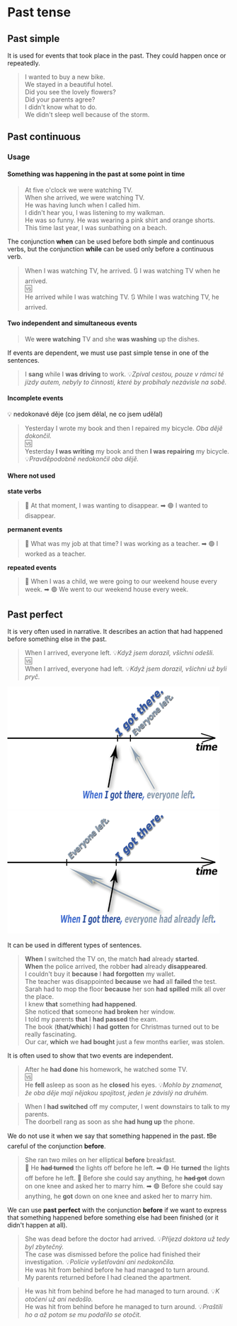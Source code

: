 # Past tense

## Past simple

It is used for events that took place in the past. They could happen once or repeatedly.

> I wanted to buy a new bike. <br/>
> We stayed in a beautiful hotel. <br/>
> Did you see the lovely flowers? <br/>
> Did your parents agree? <br/>
> I didn't know what to do. <br/>
> We didn't sleep well because of the storm. <br/>

## Past continuous

### Usage

#### Something was happening in the past at some point in time

> At five o'clock we were watching TV. <br/>
> When she arrived, we were watching TV. <br/>
> He was having lunch when I called him. <br/>
> I didn't hear you, I was listening to my walkman. <br/>
> He was so funny. He was wearing a pink shirt and orange shorts. <br/>
> This time last year, I was sunbathing on a beach. <br/>

The conjunction **when** can be used before both simple and continuous verbs, but the conjunction **while** can be used
only before a continuous verb.

> When I was watching TV, he arrived. 🔃 I was watching TV when he arrived. <br/>
> 🆚 <br/>
> He arrived while I was watching TV. 🔃 While I was watching TV, he arrived. <br/>

#### Two independent and simultaneous events

> We **were watching** TV and she **was washing** up the dishes. <br/>

If events are dependent, we must use past simple tense in one of the sentences.

> I **sang** while I **was driving** to work. 💡*Zpíval cestou, pouze v rámci té jízdy autem, nebyly to činnosti, které
by probíhaly nezávisle na sobě.* <br/>

#### Incomplete events

💡 nedokonavé děje (co jsem dělal, ne co jsem udělal)

> Yesterday I wrote my book and then I repaired my bicycle. *Oba dějě dokončil.* <br/>
> 🆚 <br/>
> Yesterday **I was writing** my book and then **I was repairing** my bicycle. 💡*Pravděpodobně nedokončil oba
dějě.* <br/>

#### Where not used

**state verbs**

> 🔴 At that moment, I was wanting to disappear. ➡ 🟢 I wanted to disappear. <br/>

**permanent events**

> 🔴 What was my job at that time? I was working as a teacher. ➡ 🟢 I worked as a teacher. <br/>

**repeated events**

> 🔴 When I was a child, we were going to our weekend house every week. ➡ 🟢 We went to our weekend house every
> week. <br/>

## Past perfect

It is very often used in narrative. It describes an action that had happened before something else in the past.

> When I arrived, everyone left. 💡*Když jsem dorazil, všichni odešli.* <br/>
> 🆚 <br/>
> When I arrived, everyone had left. 💡*Když jsem dorazil, všichni už byli pryč.* <br/>

![Past perfect past simple](images/past-perfect-past-simple.gif) ![Past perfect](images/past-perfect.gif)

It can be used in different types of sentences.

> **When** I switched the TV on, the match **had** already **started**. <br/>
> **When** the police arrived, the robber **had** already **disappeared**. <br/>
> I couldn't buy it **because** I **had** **forgotten** my wallet. <br/>
> The teacher was disappointed **because** we **had** all **failed** the test. <br/>
> Sarah had to mop the floor **because** her son **had** **spilled** milk all over the place. <br/>
> I knew **that** something **had happened**. <br/>
> She noticed **that** someone **had broken** her window. <br/>
> I told my parents **that** I **had passed** the exam. <br/>
> The book (**that/which**) I **had gotten** for Christmas turned out to be really fascinating. <br/>
> Our car, **which** we **had bought** just a few months earlier, was stolen. <br/>

It is often used to show that two events are independent.

> After he **had done** his homework, he watched some TV. <br/>
> 🆚 <br/>
> He **fell** asleep as soon as he **closed** his eyes. 💡*Mohlo by znamenat, že oba děje mají nějakou spojitost, jeden
je závislý na druhém.* <br/>

> When I **had switched** off my computer, I went downstairs to talk to my parents. <br/>
> The doorbell rang as soon as she **had hung up** the phone. <br/>

We do not use it when we say that something happened in the past. ❗Be careful of the conjunction **before**.

> She ran two miles on her elliptical **before** breakfast. <br/>
> 🔴 He **~~had turned~~** the lights off before he left. ➡ 🟢 He **turned** the lights off before he left.
> 🔴 Before she could say anything, he **~~had got~~** down on one knee and asked her to marry him. ➡ 🟢 Before she could
> say anything, he **got** down on one knee and asked her to marry him. <br/>

We can use **past perfect** with the conjunction **before** if we want to express that something happened before
something else had been finished (or it didn't happen at all).

> She was dead before the doctor had arrived. 💡*Příjezd doktora už tedy byl zbytečný.* <br/>
> The case was dismissed before the police had finished their investigation. 💡*Policie vyšetřování ani
nedokončila.* <br/>
> He was hit from behind before he had managed to turn around. <br/>
> My parents returned before I had cleaned the apartment. <br/>

> He was hit from behind before he had managed to turn around. 💡*K otočení už ani nedošlo.* <br/>
> He was hit from behind before he managed to turn around. 💡*Praštili ho a až potom se mu podařilo se otočit.* <br/>
